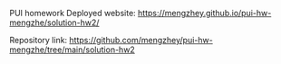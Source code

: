 PUI homework
Deployed website: https://mengzhey.github.io/pui-hw-mengzhe/solution-hw2/

Repository link: https://github.com/mengzhey/pui-hw-mengzhe/tree/main/solution-hw2
